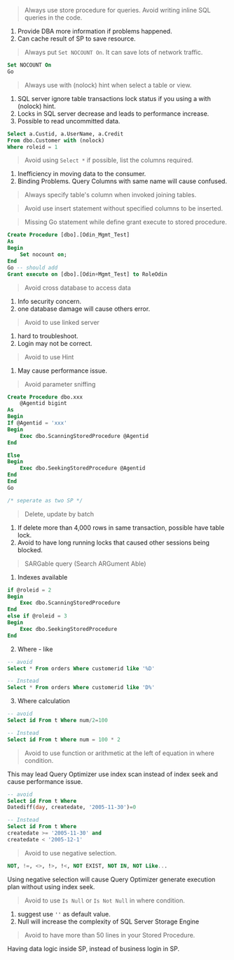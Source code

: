 > Always use store procedure for queries. Avoid writing inline SQL queries in the code.

1.  Provide DBA more information if problems happened.
2. Can cache result of SP to save resource.

> Always put `Set NOCOUNT On`. It can save lots of network traffic.

```SQL
Set NOCOUNT On
Go
```

>Always use with (nolock) hint when select a table or view.

1. SQL server ignore table transactions lock status if you using a with (nolock) hint.
2. Locks in SQL server decrease and leads to performance increase.
3. Possible to read uncommitted data.

```SQL
Select a.Custid, a.UserName, a.Credit
From dbo.Customer with (nolock)
Where roleid = 1
```

> Avoid using `Select *` if possible, list the columns required.

1. Inefficiency in moving data to the consumer.
2. Binding Problems. Query Columns with same name will cause confused.

> Always specify table's column when invoked joining tables.

>Avoid use insert statement without specified columns to be inserted.

> Missing Go statement while define grant execute to stored procedure.

```SQL
Create Procedure [dbo].[Odin_Mgmt_Test]
As
Begin
	Set nocount on;
End
Go -- should add 
Grant execute on [dbo].[Odin+Mgmt_Test] to RoleOdin
```
> Avoid cross database to access data

1. Info security concern.
2. one database damage will cause others error.

> Avoid to use linked server

1. hard to troubleshoot.
2. Login may not be correct.

> Avoid to use Hint

1. May cause performance issue.

> Avoid parameter sniffing 

```SQL
Create Procedure dbo.xxx
	@Agentid bigint
As
Begin
If @Agentid = 'xxx'
Begin
	Exec dbo.ScanningStoredProcedure @Agentid
End

Else
Begin
	Exec dbo.SeekingStoredProcedure @Agentid
End
End
Go

/* seperate as two SP */
```

> Delete, update by batch

1. If delete more than 4,000 rows in same transaction, possible have table lock.
2. Avoid to have long running locks that caused other sessions being blocked.

> SARGable query (Search ARGument Able)

1. Indexes available

```SQL
if @roleid = 2
Begin
	Exec dbo.ScanningStoredProcedure
End
else if @roleid = 3
Begin
	Exec dbo.SeekingStoredProcedure
End
```

2. Where - like

```SQL
-- avoid
Select * From orders Where customerid like '%D'

-- Instead
Select * From orders Where customerid like 'D%'
```

3. Where calculation

```SQL
-- avoid 
Select id From t Where num/2=100

-- Instead 
Select id From t Where num = 100 * 2
```

> Avoid to use function or arithmetic at the left of equation in where condition.

This may lead Query Optimizer use index scan instead of index seek and cause performance issue.

```SQL
-- avoid 
Select id From t Where
Datediff(day, createdate, '2005-11-30')=0

-- Instead
Select id From t Where
createdate >= '2005-11-30' and
createdate < '2005-12-1'
```

>Avoid to use negative selection.

```SQL
NOT, !=, <>, !>, !<, NOT EXIST, NOT IN, NOT Like...
```

Using negative selection will cause Query Optimizer generate execution plan without using index seek.

> Avoid to use `Is Null` or `Is Not Null` in where condition.

1. suggest use `''` as default value.
2. Null will increase the complexity of SQL Server Storage Engine

> Avoid to have more than 50 lines in your Stored Procedure.

Having data logic inside SP, instead of business login in SP.

